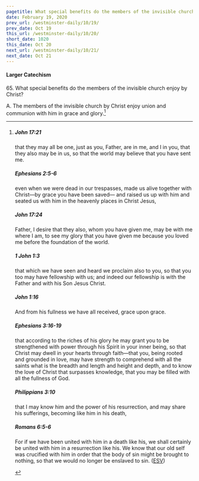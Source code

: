 ```yaml
---
pagetitle: What special benefits do the members of the invisible church enjoy by Christ?
date: February 19, 2020
prev_url: /westminster-daily/10/19/
prev_date: Oct 19
this_url: /westminster-daily/10/20/
short_date: 1020
this_date: Oct 20
next_url: /westminster-daily/10/21/
next_date: Oct 21
---
```


#### Larger Catechism

65\. What special benefits do the members of the invisible church enjoy by Christ?

A. The members of the invisible church by Christ enjoy union and communion with him in grace and glory.[^fnref:wlc1]


[^fnref:wlc1]: <div class="esv"><h5>John 17:21</h5> <div class="esv-text"><p id="p43017021.01-1"><span class="woc">that they may all be one, just as you, Father, are in me, and I in you, that they also may be in us, so that the world may believe that you have sent me.</span></p> </div><h5>Ephesians 2:5-6</h5> <div class="esv-text"><p id="p49002005.01-2">even when we were dead in our trespasses, made us alive together with Christ&#8212;by grace you have been saved&#8212; and raised us up with him and seated us with him in the heavenly places in Christ Jesus,</p> </div><h5>John 17:24</h5> <div class="esv-text"><p id="p43017024.01-3"><span class="woc">Father, I desire that they also, whom you have given me, may be with me where I am, to see my glory that you have given me because you loved me before the foundation of the world.</span></p> </div><h5>1 John 1:3</h5> <div class="esv-text"><p id="p62001003.01-4">that which we have seen and heard we proclaim also to you, so that you too may have fellowship with us; and indeed our fellowship is with the Father and with his Son Jesus Christ.</p> </div><h5>John 1:16</h5> <div class="esv-text"><p id="p43001016.01-5">And from his fullness we have all received, grace upon grace.</p> </div><h5>Ephesians 3:16-19</h5> <div class="esv-text"><p id="p49003016.01-6">that according to the riches of his glory he may grant you to be strengthened with power through his Spirit in your inner being, so that Christ may dwell in your hearts through faith&#8212;that you, being rooted and grounded in love, may have strength to comprehend with all the saints what is the breadth and length and height and depth, and to know the love of Christ that surpasses knowledge, that you may be filled with all the fullness of God.</p> </div><h5>Philippians 3:10</h5> <div class="esv-text"><p id="p50003010.01-7">that I may know him and the power of his resurrection, and may share his sufferings, becoming like him in his death,</p> </div><h5>Romans 6:5-6</h5> <div class="esv-text"><p id="p45006005.01-8">For if we have been united with him in a death like his, we shall certainly be united with him in a resurrection like his. We know that our old self was crucified with him in order that the body of sin might be brought to nothing, so that we would no longer be enslaved to sin.  (<a href="http://www.esv.org" class="copyright">ESV</a>)</p> </div> </div>

